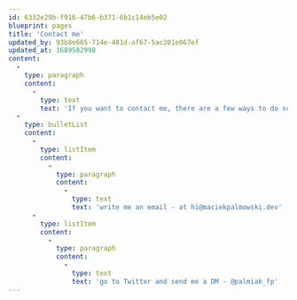 ```yaml
---
id: 6332e29b-f916-47b6-b371-6b1c14eb5e02
blueprint: pages
title: 'Contact me'
updated_by: 93b8e665-714e-481d-af67-5ac201e067ef
updated_at: 1689582998
content:
  -
    type: paragraph
    content:
      -
        type: text
        text: 'If you want to contact me, there are a few ways to do so:'
  -
    type: bulletList
    content:
      -
        type: listItem
        content:
          -
            type: paragraph
            content:
              -
                type: text
                text: 'write me an email - at hi@maciekpalmowski.dev'
      -
        type: listItem
        content:
          -
            type: paragraph
            content:
              -
                type: text
                text: 'go to Twitter and send me a DM - @palmiak_fp'
---
```

